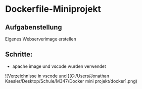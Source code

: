 # Dockerfile-Miniprojekt
## Aufgabenstellung
Eigenes Webserverimage erstellen

## Schritte:
* apache image und vscode wurden verwendet

![Verzeichnisse in vscode und ](C:/Users/Jonathan Kaesler/Desktop/Schule/M347/Docker mini projekt/docker1.png)

